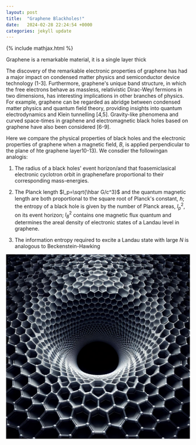 ```yaml
---
layout: post
title:  "Graphene Blackholes!"
date:   2024-02-28 22:24:54 +0000
categories: jekyll update
---
```

{% include mathjax.html %}

Graphene is a remarkable material, it is a single layer thick 

The discovery of the remarkable electronic properties of graphene has had a major impact on condensed matter physics and semiconductor device technology (1-3]. Furthermore, graphene's unique band structure, in which the free electrons behave as massless, relativistic Dirac-Weyl fermions in two dimensions, has interesting implications in other branches of physics. For example, graphene can be regarded as abridge between condensed matter physics and quantum field theory, providing insights into quantum electrodynamics and Klein tunnelling [4,5]. Gravity-like phenomena and curved space-times in graphene and electromagnetic black holes based on graphene have also been considered [6-9].

Here we compare the physical properties of black holes and the electronic properties of graphene when a magnetic field, $B$, is applied perpendicular to the plane of hte graphene layer10-13). We consdier the followingan analogis: 


1. The radius of a black holes' event horizon/and that foasemiclasical electronic
cyclotron orbit in graphenefare proportional to their corresponding mass-energies.

2. The Planck length $l_p=\sqrt{\hbar G/c^3}$ and the quantum magnetic length are both proportional to the square root of Planck's constant, $\hbar$; the entropy of a black hole is given by the number of Planck areas, $l_p^2$, on its event horizon; $l_B^2$ contains one magnetic flux quantum and determines the areal density of electronic states of a Landau level in graphene.

3. The information entropy required to excite a Landau state with large $N$ is analogous to Beckenstein-Hawking 


![](/images/blackhole.jpg)






